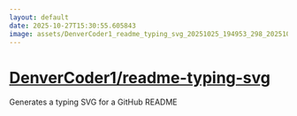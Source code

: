 ```yaml
---
layout: default
date: 2025-10-27T15:30:55.605843
image: assets/DenverCoder1_readme_typing_svg_20251025_194953_298_20251025_230658_1c68a7--20251026T010725395--cropped.png
---
```


# [DenverCoder1/readme-typing-svg](https://github.com/DenverCoder1/readme-typing-svg/)

Generates a typing SVG for a GitHub README
